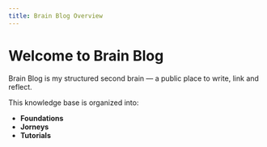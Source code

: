 ```yaml
---
title: Brain Blog Overview
---
```


# Welcome to Brain Blog

Brain Blog is my structured second brain — a public place to write, link and reflect.

This knowledge base is organized into:

- **Foundations**
- **Jorneys**
- **Tutorials**
